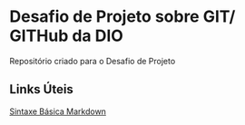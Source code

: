 # Desafio de Projeto sobre GIT/ GITHub da DIO
Repositório criado para o Desafio de Projeto 

## Links Úteis 
[Sintaxe Básica Markdown](https://www.markdownguide.org/basic-syntax/)
